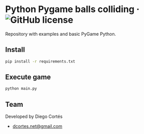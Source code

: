# Python Pygame balls colliding &middot; ![GitHub license](https://img.shields.io/badge/license-MIT-blue.svg)

Repository with examples and basic PyGame Python.

## Install

```bash
pip install -r requirements.txt
```

## Execute game

```bash
python main.py
```

## Team

Developed by Diego Cortés

- <dcortes.net@gmail.com>
